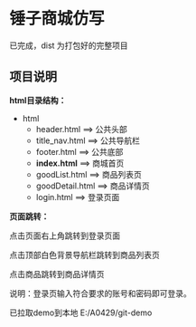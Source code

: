 # 锤子商城仿写

已完成，dist 为打包好的完整项目

## 项目说明

**html目录结构：**

+ html
  + header.html    	  ==>    公共头部
  + title_nav.html        ==>    公共导航栏
  + footer.html	        ==>	公共底部
  + **index.html**	       ==>	商城首页
  + goodList.html       ==>    商品列表页
  + goodDetail.html   ==>    商品详情页
  + login.html              ==>    登录页面

**页面跳转：**

点击页面右上角跳转到登录页面

点击顶部白色背景导航栏跳转到商品列表页

点击商品跳转到商品详情页

说明：登录页输入符合要求的账号和密码即可登录。



已拉取demo到本地 E:/A0429/git-demo

